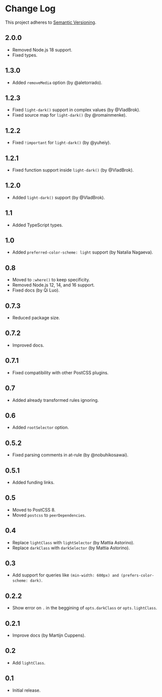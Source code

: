 # Change Log
This project adheres to [Semantic Versioning](http://semver.org/).

## 2.0.0
* Removed Node.js 18 support.
* Fixed types.

## 1.3.0
* Added `removeMedia` option (by @aletorrado).

## 1.2.3
* Fixed `light-dark()` support in complex values (by @VladBrok).
* Fixed source map for `light-dark()` (by @romainmenke).

## 1.2.2
* Fixed `!important` for `light-dark()` (by @yuheiy).

## 1.2.1
* Fixed function support inside `light-dark()` (by @VladBrok).

## 1.2.0
* Added `light-dark()` support (by @VladBrok).

## 1.1
* Added TypeScript types.

## 1.0
* Added `preferred-color-scheme: light` support (by Natalia Nagaeva).

## 0.8
* Moved to `:where()` to keep specificity.
* Removed Node.js 12, 14, and 16 support.
* Fixed docs (by Qi Luo).

## 0.7.3
* Reduced package size.

## 0.7.2
* Improved docs.

## 0.7.1
* Fixed compatibility with other PostCSS plugins.

## 0.7
* Added already transformed rules ignoring.

## 0.6
* Added `rootSelector` option.

## 0.5.2
* Fixed parsing comments in at-rule (by @nobuhikosawai).

## 0.5.1
* Added funding links.

## 0.5
* Moved to PostCSS 8.
* Moved `postcss` to `peerDependencies`.

## 0.4
* Replace `lightClass` with `lightSelector` (by Mattia Astorino).
* Replace `darkClass` with `darkSelector` (by Mattia Astorino).

## 0.3
* Add support for queries like
  `(min-width: 600px) and (prefers-color-scheme: dark)`.

## 0.2.2
* Show error on `.` in the beggining of `opts.darkClass` or `opts.lightClass`.

## 0.2.1
* Improve docs (by Martijn Cuppens).

## 0.2
* Add `lightClass`.

## 0.1
* Initial release.
